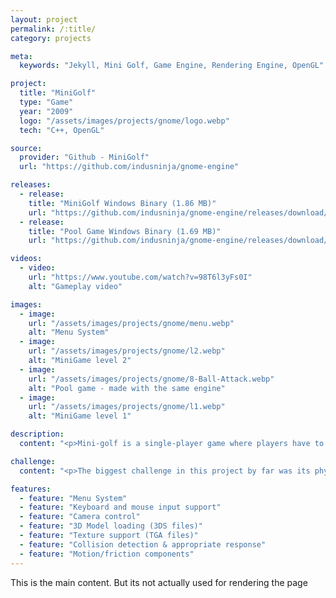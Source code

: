 ```yaml
---
layout: project
permalink: /:title/
category: projects

meta:
  keywords: "Jekyll, Mini Golf, Game Engine, Rendering Engine, OpenGL"

project:
  title: "MiniGolf"
  type: "Game"
  year: "2009"
  logo: "/assets/images/projects/gnome/logo.webp"
  tech: "C++, OpenGL"

source:
  provider: "Github - MiniGolf"
  url: "https://github.com/indusninja/gnome-engine"

releases:
  - release:
    title: "MiniGolf Windows Binary (1.86 MB)"
    url: "https://github.com/indusninja/gnome-engine/releases/download/v1.0/MiniGolf-win32.zip"
  - release:
    title: "Pool Game Windows Binary (1.69 MB)"
    url: "https://github.com/indusninja/gnome-engine/releases/download/v1.0/Pool-win32.zip"

videos:
  - video:
    url: "https://www.youtube.com/watch?v=98T6l3yFs0I"
    alt: "Gameplay video"

images:
  - image:
    url: "/assets/images/projects/gnome/menu.webp"
    alt: "Menu System"
  - image:
    url: "/assets/images/projects/gnome/l2.webp"
    alt: "MiniGame level 2"
  - image:
    url: "/assets/images/projects/gnome/8-Ball-Attack.webp"
    alt: "Pool game - made with the same engine"
  - image:
    url: "/assets/images/projects/gnome/l1.webp"
    alt: "MiniGame level 1"

description:
  content: "<p>Mini-golf is a single-player game where players have to clear a sequence of holes on the course. Player’s aim is to clear each hole in the minimum number of shots they can. This project's objective was to familiarize myself with OpenGL.</p>"

challenge:
  content: "<p>The biggest challenge in this project by far was its physics components. While I was able to get a respectable response system in place, the effort it took to fine-tune the physical responses took too much time and eventually affected the work put into the rendering components.</p><p>Some of the functionalities that were planned for the future are things like animation and shader support along with support for a third party physics engine. However this project is now defunct and I will plan to revisit the topic in a new project in the future - hopefully with a better architecture.</p>"

features:
  - feature: "Menu System"
  - feature: "Keyboard and mouse input support"
  - feature: "Camera control"
  - feature: "3D Model loading (3DS files)"
  - feature: "Texture support (TGA files)"
  - feature: "Collision detection & appropriate response"
  - feature: "Motion/friction components"
---
```

<p>This is the main content. But its not actually used for rendering the page</p>